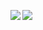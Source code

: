 <p align="center">
  <a href="https://github.com/anuraghazra/github-readme-stats">
    <img align="left" src="https://github-readme-stats-self-eta-13.vercel.app/api?username=dn285&show_icons=true&theme=transparent&hide=stars,issues,contribs&show=reviews,prs_merged" />
  </a>
  <a href="https://github.com/anuraghazra/github-readme-stats">
    <img align="left" src="https://github-readme-stats-self-eta-13.vercel.app/api/top-langs/?username=dn285&layout=compact&theme=transparent&custom_title=computer" />
  </a>
</p>

<!--
**dn285/dn285** is a ✨ _special_ ✨ repository because its `README.md` (this file) appears on your GitHub profile.

Here are some ideas to get you started:

- 🔭 I’m currently working on ...
- 🌱 I’m currently learning ...
- 👯 I’m looking to collaborate on ...
- 🤔 I’m looking for help with ...
- 💬 Ask me about ...
- 📫 How to reach me: ...
- 😄 Pronouns: ...
- ⚡ Fun fact: ...
-->
